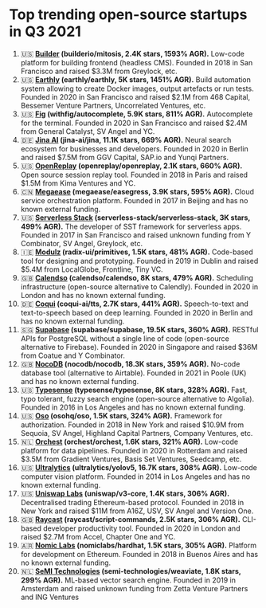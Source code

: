 # Top trending open-source startups in Q3 2021

1. 🇺🇸 **[Builder](https://www.builder.io/) (builderio/mitosis, 2.4K stars, 1593% AGR).** Low-code platform for building frontend (headless CMS). Founded in 2018 in San Francisco and raised $3.3M from Greylock, etc.
2. 🇺🇸 **[Earthly](https://earthly.dev/) (earthly/earthly, 5K stars, 1451% AGR).** Build automation system allowing to create Docker images, output artefacts or run tests. Founded in 2020 in San Francisco and raised $2.1M from 468 Capital, Bessemer Venture Partners, Uncorrelated Ventures, etc.
3. 🇺🇸 **[Fig](https://fig.io/) (withfig/autocomplete, 5.9K stars, 811% AGR).** Autocomplete for the terminal. Founded in 2020 in San Francisco and raised $2.4M from General Catalyst, SV Angel and YC.
4. 🇩🇪 **[Jina AI](https://jina.ai/) (jina-ai/jina, 11.1K stars, 669% AGR).** Neural search ecosystem for businesses and developers. Founded in 2020 in Berlin and raised $7.5M from GGV Capital, SAP.io and Yunqi Partners.
5. 🇺🇸 **[OpenReplay](https://openreplay.com/) (openreplay/openreplay, 2.1K stars, 660% AGR).** Open source session replay tool. Founded in 2018 in Paris and raised $1.5M from Kima Ventures and YC.
6. 🇨🇳 **[Megaease](https://megaease.com/) (megaease/easegress, 3.9K stars, 595% AGR).** Cloud service orchestration platform. Founded in 2017 in Beijing and has no known external funding.
7. 🇺🇸 **[Serverless Stack](https://serverless-stack.com/) (serverless-stack/serverless-stack, 3K stars, 499% AGR).** The developer of SST framework for serverless apps. Founded in 2017 in San Francisco and raised unknown funding from Y Combinator, SV Angel, Greylock, etc.
8. 🇮🇪 **[Modulz](https://www.modulz.app/) (radix-ui/primitives, 1.5K stars, 481% AGR).** Code-based tool for designing and prototyping. Founded in 2019 in Dublin and raised $5.4M from LocalGlobe, Frontline, Tiny VC.
9. 🇬🇧 **[Calendso](https://cal.com/) (calendso/calendso, 8K stars, 479% AGR).** Scheduling infrastructure (open-source alternative to Calendly). Founded in 2020 in London and has no known external funding.
10. 🇩🇪 **[Coqui](https://coqui.ai/) (coqui-ai/tts, 2.7K stars, 441% AGR).** Speech-to-text and text-to-speech based on deep learning. Founded in 2020 in Berlin and has no known external funding.
11. 🇸🇬 **[Supabase](https://supabase.io) (supabase/supabase, 19.5K stars, 360% AGR).** RESTful APIs for PostgreSQL without a single line of code (open-source alternative to Firebase). Founded in 2020 in Singapore and raised $36M from Coatue and Y Combinator.
12. 🇬🇧 **[NocoDB](https://www.nocodb.com/) (nocodb/nocodb, 18.3K stars, 359% AGR).** No-code database tool (alternative to Airtable). Founded in 2021 in Poole (UK) and has no known external funding.
13. 🇺🇸 **[Typesense](https://typesense.org/) (typesense/typesense, 8K stars, 328% AGR).** Fast, typo tolerant, fuzzy search engine (open-source alternative to Algolia). Founded in 2016 in Los Angeles and has no known external funding.
14. 🇺🇸 **[Oso](https://www.osohq.com/) (osohq/oso, 1.5K stars, 324% AGR).** Framework for authorization. Founded in 2018 in New York and raised $10.9M from Sequoia, SV Angel, Highland Capital Partners, Company Ventures, etc.
15. 🇳🇱 **[Orchest](https://www.orchest.io/) (orchest/orchest, 1.6K stars, 321% AGR).** Low-code platform for data pipelines. Founded in 2020 in Rotterdam and raised $3.5M from Gradient Ventures, Basis Set Ventures, Seedcamp, etc.
16. 🇺🇸 **[Ultralytics](https://ultralytics.com/) (ultralytics/yolov5, 16.7K stars, 308% AGR).** Low-code computer vision platform. Founded in 2014 in Los Angeles and has no known external funding.
17. 🇺🇸 **[Uniswap Labs](https://uniswap.org/) (uniswap/v3-core, 1.4K stars, 306% AGR).** Decentralised trading Ethereum-based protocol. Founded in 2018 in New York and raised $11M from A16Z, USV, SV Angel and Version One.
18. 🇬🇧 **[Raycast](https://raycast.com/) (raycast/script-commands, 2.5K stars, 306% AGR).** CLI-based developer productivity tool. Founded in 2020 in London and raised $2.7M from Accel, Chapter One and YC.
19. 🇦🇷 **[Nomic Labs](https://nomiclabs.io/) (nomiclabs/hardhat, 1.5K stars, 305% AGR).** Platform for development on Ethereum. Founded in 2018 in Buenos Aires and has no known external funding.
20. 🇳🇱 **[SeMI Technologies](https://www.semi.technology/) (semi-technologies/weaviate, 1.8K stars, 299% AGR).** ML-based vector search engine. Founded in 2019 in Amsterdam and raised unknown funding from Zetta Venture Partners and ING Ventures
